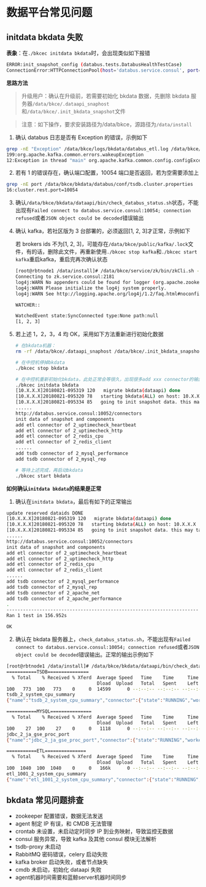 # 数据平台常见问题

## initdata bkdata 失败

**表象**：在`./bkcec initdata bkdata`时，会出现类似如下报错


```bash
ERROR:init_snapshot_config (databus.tests.DatabusHealthTestCase)
ConnectionError:HTTPConnectionPool(host='databus.service.consul', port=10052):Max retried exceeded with url: /connectors (Caused by NewConnectionError('<requests.packages.urllib3.connection.HTTPConnection object at 0x7f90939a7110>: Failed to establish a new connection: [Errno -2] Name or service not known',))
```

**思路方法**

> 升级用户：确认在升级前，若需要初始化 bkdata 数据，先删除 bkdata 服务器`/data/bkce/.dataapi_snaphost`和`/data/bkce/.init_bkdata_snapshot`文件

> 注意：如下操作，要求安装路径为/data/bkce，源路径为`/data/install`

1. 确认 databus 日志是否有 Exception 的错误，示例如下

  ```bash
grep -nE "Exception" /data/bkce/logs/bkdata/databus_etl.log /data/bkce/logs/bkdata/databus_tsdb.log
199:org.apache.kafka.common.errors.wakeupException
12:Exception in thread "main" org.apache.kafka.common.config.configException: Invalid value for configuration rest.port: Not a number of type INT
  ```

2. 若有 1 的错误存在，确认端口配置，10054 端口是否返回，若为空需要添加上

  ```bash
grep -nE port /data/bkce/bkdata/databus/conf/tsdb.cluster.properties
16:cluster.rest.port=10054
  ```

3. 确认`/data/bkce/bkdata/dataapi/bin/check_databus_status.sh`状态，不能出现有`Failed connect to databus.service.consul:10054; connection refused`或者`JSON object could be decoded`错误输出

4. 确认 kafka，若社区版为 3 台部署的，必须返回[1, 2, 3]才正常，示例如下

	若 brokers ids 不为[1, 2, 3]，可能存在`/data/bkce/public/kafka/.lock`文件，有的话，删除此文件，再重新使用`./bkcec stop kafka`和`./bkcec start kafka`重启kafka，重启完再次确认状态

	```bash
	[root@rbtnode1 /data/install]# /data/bkce/service/zk/bin/zkCli.sh -server zk.service.consul:2181 ls /common_kafka/brokers/ids
	Connecting to zk.service.consul:2181
	log4j:WARN No appenders could be found for logger (org.apache.zookeeper.ZooKeeper).
	log4j:WARN Please initialize the log4j system properly.
	log4j:WARN See http://logging.apache.org/log4j/1.2/faq.html#noconfig for more info.

	WATCHER::

	WatchedEvent state:SyncConnected type:None path:null
	[1, 2, 3]
	```

5. 若上述 1，2，3，4 均 OK，采用如下方法重新进行初始化数据
	```bash
	# 在bkdata机器：
	rm -rf /data/bkce/.dataapi_snaphost /data/bkce/.init_bkdata_snapshot

	# 在中控机停掉bkdata
	./bkcec stop bkdata

	# 在中控机重新初始化bkdata，此处正常会等很久，出现很多add xxx connector的输出，若出现的话，等它全部正常结束
	./bkcec initdata bkdata
	[10.X.X.X]20180821-095319 120   migrate bkdata(dataapi) done
	[10.X.X.X]20180821-095320 78   starting bkdata(ALL) on host: 10.X.X.X
	[10.X.X.X]20180821-095334 85   going to init snapshot data. this may take a while.
	......
	http://databus.service.consul:10052/connectors
	init data of snapshot and components
	add etl connector of 2_uptimecheck_heartbeat
	add etl connector of 2_uptimecheck_http
	add etl connector of 2_redis_cpu
	add etl connector of 2_redis_client
	......
	add tsdb connector of 2_mysql_performance
	add tsdb connector of 2_mysql_rep

	# 等待上述完成，再启动bkdata
	./bkcec start bkdata
	```

**如何确认`initdata bkdata`的结果是正常**

1. 确认在`initdata bkdata`，最后有如下的正常输出

  ```bash
  update reserved dataids DONE
  [10.X.X.X]20180821-095319 120   migrate bkdata(dataapi) done
  [10.X.X.X]20180821-095320 78   starting bkdata(ALL) on host: 10.X.X.X
  [10.X.X.X]20180821-095334 85   going to init snapshot data. this may take a while.
  ......
  http://databus.service.consul:10052/connectors
  init data of snapshot and components
  add etl connector of 2_uptimecheck_heartbeat
  add etl connector of 2_uptimecheck_http
  add etl connector of 2_redis_cpu
  add etl connector of 2_redis_client
  ......
  add tsdb connector of 2_mysql_performance
  add tsdb connector of 2_mysql_rep
  add tsdb connector of 2_apache_net
  add tsdb connector of 2_apache_performance
  .
  ----------------------------------------------------------------------
  Ran 1 test in 156.952s

  OK
  ```

2. 确认在 bkdata 服务器上，`check_databus_status.sh`，不能出现有`Failed connect to databus.service.consul:10054; connection refused`或者`JSON object could be decoded`错误输出。正常的输出示例如下

  ```bash
  [root@rbtnode1 /data/install]# /data/bkce/bkdata/dataapi/bin/check_databus_status.sh
  ===========TSDB===============
    % Total    % Received % Xferd  Average Speed   Time    Time     Time  Current
                                   Dload  Upload   Total   Spent    Left  Speed
  100   773  100   773    0     0  14599      0 --:--:-- --:--:-- --:--:-- 14865
  tsdb_2_system_cpu_summary
  {"name":"tsdb_2_system_cpu_summary","connector":{"state":"RUNNING","worker_id":"10.X.X.X:10054"},"tasks":[{"state":"RUNNING","id":0,"worker_id":"10.X.X.X:10054"}]}

  ===========MYSQL===============
    % Total    % Received % Xferd  Average Speed   Time    Time     Time  Current
                                   Dload  Upload   Total   Spent    Left  Speed
  100    27  100    27    0     0   1118      0 --:--:-- --:--:-- --:--:--  1125
  jdbc_2_ja_gse_proc_port
  {"name":"jdbc_2_ja_gse_proc_port","connector":{"state":"RUNNING","worker_id":"10.X.X.X:10051"},"tasks":[{"state":"RUNNING","id":0,"worker_id":"10.X.X.X:10051"}]}

  ===========ETL===============
    % Total    % Received % Xferd  Average Speed   Time    Time     Time  Current
                                   Dload  Upload   Total   Spent    Left  Speed
  100  1040  100  1040    0     0   166k      0 --:--:-- --:--:-- --:--:--  169k
  etl_1001_2_system_cpu_summary
  {"name":"etl_1001_2_system_cpu_summary","connector":{"state":"RUNNING","worker_id":"10.X.X.X:10052"},"tasks":[{"state":"RUNNING","id":0,"worker_id":"10.X.X.X:10052"}]}
  ```

## bkdata 常见问题排查

- zookeeper 配置错误，数据无法发送
- agent 制定 IP 有误，和 CMDB 无法管理
- crontab 未设置，未启动定时同步 IP 到业务映射，导致监控无数据
- consul 服务异常，导致 kafka 及其他 consul 模块无法解析
- tsdb-proxy 未启动
- RabbitMQ 密码错误，celery 启动失败
- kafka broker 启动失败，或者节点缺失
- cmdb 未启动，初始化 dataapi 失败
- agent机器时间需要和蓝鲸server机器时间同步
